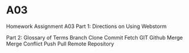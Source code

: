 # A03
Homework Assignment A03
Part 1: Directions on Using Webstorm





Part 2: Glossary of Terms
  Branch
  Clone
  Commit
  Fetch 
  GIT
  Github
  Merge
  Merge Conflict
  Push
  Pull
  Remote
  Repository
